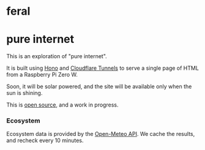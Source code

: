 # feral

# pure internet

This is an exploration of "pure internet".

It is built using [Hono](https://hono.dev/) and [Cloudflare Tunnels](https://www.cloudflare.com/products/tunnel/) to serve a single page of HTML from a Raspberry Pi Zero W.

Soon, it will be solar powered, and the site will be available only when the sun is shining.

This is [open source](https://github.com/iammatthias/feral-pure-internet), and a work in progress.

### Ecosystem

Ecosystem data is provided by the [Open-Meteo API](https://open-meteo.com/). We cache the results, and recheck every 10 minutes.

